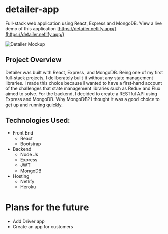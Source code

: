 # detailer-app
Full-stack web application using React, Express and MongoDB. View a live demo of this application [https://detailer.netlify.app/](https://detailer.netlify.app/)

![Detailer Mockup](https://www.bbenitez.tech/images/01-%20Browser%20Mockup.jpg)

## Project Overview

Detailer was built with React, Express, and MongoDB. Being one of my first full-stack projects, I deliberately built it without any state management libraries. I made this choice because I wanted to have a first-hand account of the challenges that state management libraries such as Redux and Flux aimed to solve. For the backend, I decided to create a RESTful API using Express and MongoDB. Why MongoDB? I thought it was a good choice to get up and running quickly. 

## Technologies Used: 
* Front End
  * React
  * Bootstrap
* Backend
  * Node Js
  * Express
  * JWT
  * MongoDB
* Hosting
  * Netlify
  * Heroku

# Plans for the future
* Add Driver app
* Create an app for customers
 

